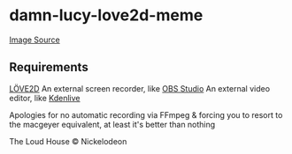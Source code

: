 # damn-lucy-love2d-meme

[Image Source](https://www.newgrounds.com/art/view/nuclearmime/jump-scare)

## Requirements
[LÖVE2D](https://love2d.org/)
An external screen recorder, like [OBS Studio](https://obsproject.com/)
An external video editor, like [Kdenlive](https://kdenlive.org/en/)

Apologies for no automatic recording via FFmpeg & forcing you to resort to the macgeyer equivalent, at least it's better than nothing

The Loud House © Nickelodeon
